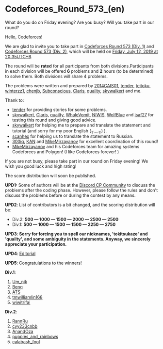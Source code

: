 # Codeforces_Round_573_(en)

What do you do on Friday evening? Are you busy? Will you take part in our round?

Hello, Codeforces!

We are glad to invite you to take part in [Codeforces Round 573 (Div. 1)](https://codeforces.com/contest/1190 "Codeforces Round 573 (Div. 1)") and [Codeforces Round 573 (Div. 2)](https://codeforces.com/contest/1191 "Codeforces Round 573 (Div. 2)"), which will be held on [Friday, July 12, 2019 at 20:35UTC+6](https://codeforces.com/https://www.timeanddate.com/worldclock/fixedtime.html?day=12&month=7&year=2019&hour=17&min=35&sec=0&p1=166). 

The round will be **rated** for all participants from both divisions.Participants in each division will be offered **6** problems and **2** hours (to be determined) to solve them. Both divisions will share 4 problems.

The problems were written and prepared by [2014CAIS01](https://codeforces.com/profile/2014CAIS01 "Master 2014CAIS01"), [tender](https://codeforces.com/profile/tender "Specialist tender"), [teitoku](https://codeforces.com/profile/teitoku "Candidate Master teitoku"), [winterzz1](https://codeforces.com/profile/winterzz1 "Candidate Master winterzz1"), [chenjb](https://codeforces.com/profile/chenjb "Grandmaster chenjb"), [Subconscious](https://codeforces.com/profile/Subconscious "International Grandmaster Subconscious"), [Claris](https://codeforces.com/profile/Claris "Grandmaster Claris"), [quailty](https://codeforces.com/profile/quailty "Grandmaster quailty"), [skywalkert](https://codeforces.com/profile/skywalkert "Grandmaster skywalkert") and me.

Thank to:

 * [tender](https://codeforces.com/profile/tender "Specialist tender") for providing stories for some problems.
* [skywalkert](https://codeforces.com/profile/skywalkert "Grandmaster skywalkert"), [Claris](https://codeforces.com/profile/Claris "Grandmaster Claris"), [quailty](https://codeforces.com/profile/quailty "Grandmaster quailty"), [WhaleVomit](https://codeforces.com/profile/WhaleVomit "Candidate Master WhaleVomit"), [NIWIS](https://codeforces.com/profile/NIWIS "Expert NIWIS"), [WolfBlue](https://codeforces.com/profile/WolfBlue "Candidate Master WolfBlue") and [isaf27](https://codeforces.com/profile/isaf27 "International Grandmaster isaf27") for testing this round and giving good advice.
* [skywalkert](https://codeforces.com/profile/skywalkert "Grandmaster skywalkert") for helping me to prepare and translate the statement and tutorial (and sorry for my poor English (╥﹏╥) ).
* [scanhex](https://codeforces.com/profile/scanhex "International Grandmaster scanhex") for helping us to translate the statement to Russian.
* [300iq](https://codeforces.com/profile/300iq "Legendary Grandmaster 300iq"), [KAN](https://codeforces.com/profile/KAN "Grandmaster KAN") and [MikeMirzayanov](https://codeforces.com/profile/MikeMirzayanov "Headquarters, MikeMirzayanov") for excellent coordination of this round!
* [MikeMirzayanov](https://codeforces.com/profile/MikeMirzayanov "Headquarters, MikeMirzayanov") and his Codeforces team for amazing systems Codeforces and Polygon! (I like Codeforces forever! )

If you are not busy, please take part in our round on Friday evening! We wish you good luck and high rating!

The score distribution will soon be published.

**UPD1:** Some of authors will be at the [Discord CP Community](https://codeforces.com/blog/entry/52778) to discuss the problems after the coding phase. However, please follow the rules and don't discuss the problems before or during the contest by any means.

**UPD2**: List of contributors is a bit changed, and the scoring distribution will be:

 * Div.2: **500 — 1000 — 1500 — 2000 — 2500 — 2500**
* Div.1: **500 — 1000 — 1500 — 1500 — 2250 — 2750**

**UPD3**: **Sorry for forcing you to spell our nicknames, 'tokitsukaze' and 'quailty', and some ambiguity in the statements. Anyway, we sincerely appreciate your participation.**

**UPD4**: [Editorial](Tutorial_(en).md)

**UPD5**: Congratulations to the winners!

**Div.1**:

 1. [Um_nik](https://codeforces.com/profile/Um_nik "Legendary Grandmaster Um_nik")
2. [Benq](https://codeforces.com/profile/Benq "Legendary Grandmaster Benq")
3. [ATS](https://codeforces.com/profile/ATS "Grandmaster ATS")
4. [tmwilliamlin168](https://codeforces.com/profile/tmwilliamlin168 "Grandmaster tmwilliamlin168")
5. [wiwitrifai](https://codeforces.com/profile/wiwitrifai "Grandmaster wiwitrifai")

**Div.2**:

 1. [RannRu](https://codeforces.com/profile/RannRu "Expert RannRu")
2. [cyy233cnbb](https://codeforces.com/profile/cyy233cnbb "Specialist cyy233cnbb")
3. [AnandOza](https://codeforces.com/profile/AnandOza "Expert AnandOza")
4. [puppies_and_rainbows](https://codeforces.com/profile/puppies_and_rainbows "Expert puppies_and_rainbows")
5. [calabash_fool](https://codeforces.com/profile/calabash_fool "Expert calabash_fool")
